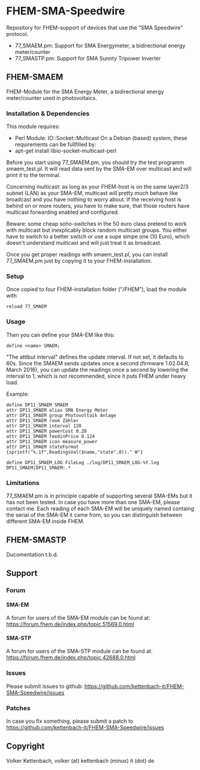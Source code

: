 # FHEM-SMA-Speedwire
Repository for FHEM-support of devices that use the "SMA Speedwire" protocol.

* 77_SMAEM.pm: Support for SMA Energymeter, a bidirectional energy meter/counter
* 77_SMASTP.pm: Support for SMA Sunnty Tripower Inverter


## FHEM-SMAEM
FHEM-Module for the SMA Energy Meter, a bidirectional energy meter/counter 
used in photovoltaics.

### Installation & Dependencies

This module requires:
- Perl Module: IO::Socket::Multicast
On a Debian (based) system, these requirements can be fullfilled by:
- apt-get install libio-socket-multicast-perl

Before you start using 77_SMAEM.pm, you should try the test
programm smaem_test.pl. It will read data sent by the SMA-EM
over multicast and will print it to the terminal.

Concerning multicast: as long as your FHEM-host is on the same layer2/3 subnet (LAN)
as your SMA-EM, multicast will pretty much behave like broadcast and
you have nothing to worry about.
If the receiving host is behind on or more routers, you have to make sure,
that those routers have multicast forwarding enabled and configured.

Beware: some cheap soho-switches in the 50 euro class pretend to work with 
multicast but inexplicably block random multicast groups. 
You either have to switch to a better switch or use a supe simpe one (10 Euro),
which doesn't understand multicast and will just treat it as broadcast.

Once you get proper readings with smaem_test.pl, you can install 77_SMAEM.pm
just by copying it to your FHEM-installation.

### Setup

Once copied to four FHEM-installation folder ("/FHEM"), load the module with

	reload 77_SMAEM

### Usage

Then you can define your SMA-EM like this: 

	define <name> SMAEM;

"The attibut interval" defines the update interval. If not set, it defaults to 60s. 
Since the SMAEM sends updates once a second (firmware 1.02.04.R, March 2016), 
you can update the readings once a second by lowering the interval to 1, which 
is not recommended, since it puts FHEM under heavy load. 

Example:

	define DP11_SMAEM SMAEM
	attr DP11_SMAEM alias SMA Energy Meter
	attr DP11_SMAEM group Photovoltaik Anlage
	attr DP11_SMAEM room Zähler
	attr DP11_SMAEM interval 120
	attr DP11_SMAEM powerCost 0.28
	attr DP11_SMAEM feedinPrice 0.124
	attr DP11_SMAEM icon measure_power
	attr DP11_SMAEM stateFormat {sprintf("%.1f",ReadingsVal($name,"state",0))." W"}

	define DP11_SMAEM_LOG FileLog ./log/DP11_SMAEM_LOG-%Y.log DP11_SMAEM|DP11_SMAEM:.*


### Limitations
77_SMAEM.pm is in principle capable of supporting several SMA-EMs but it has not been tested.
In case you have more than one SMA-EM, please contact me.
Each reading of each SMA-EM will be uniquely named containg the serial of the SMA-EM it came from,
so you can distinguish between different SMA-EM inside FHEM.


## FHEM-SMASTP
Ducomentation t.b.d.



## Support

### Forum
#### SMA-EM
A forum for users of the SMA-EM module can be found at:
https://forum.fhem.de/index.php/topic,51569.0.html

#### SMA-STP
A forum for users of the SMA-STP module can be found at:
https://forum.fhem.de/index.php/topic,42688.0.html

### Issues
Please submit issues to github:
https://github.com/kettenbach-it/FHEM-SMA-Speedwire/issues

### Patches
In case you fix something, please submit a patch to
https://github.com/kettenbach-it/FHEM-SMA-Speedwire/issues

## Copyright
Volker Kettenbach, volker (at) kettenbach (minus) it (dot) de

